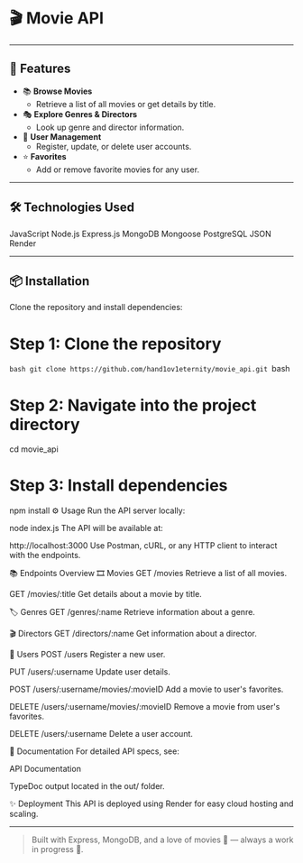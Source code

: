 # 🎬 Movie API

---

## 🚀 Features

- 📚 **Browse Movies**
  - Retrieve a list of all movies or get details by title.
- 🎭 **Explore Genres & Directors**
  - Look up genre and director information.
- 👤 **User Management**
  - Register, update, or delete user accounts.
- ⭐ **Favorites**
  - Add or remove favorite movies for any user.

---

## 🛠️ Technologies Used

JavaScript
Node.js
Express.js
MongoDB
Mongoose
PostgreSQL
JSON
Render

---

## 📦 Installation

Clone the repository and install dependencies:

# Step 1: Clone the repository
```bash git clone https://github.com/hand1ov1eternity/movie_api.git ```bash

# Step 2: Navigate into the project directory
cd movie_api

# Step 3: Install dependencies
npm install
⚙️ Usage
Run the API server locally:

node index.js
The API will be available at:

http://localhost:3000
Use Postman, cURL, or any HTTP client to interact with the endpoints.

📚 Endpoints Overview
🎞️ Movies
GET /movies
Retrieve a list of all movies.

GET /movies/:title
Get details about a movie by title.

🏷️ Genres
GET /genres/:name
Retrieve information about a genre.

🎬 Directors
GET /directors/:name
Get information about a director.

👥 Users
POST /users
Register a new user.

PUT /users/:username
Update user details.

POST /users/:username/movies/:movieID
Add a movie to user's favorites.

DELETE /users/:username/movies/:movieID
Remove a movie from user's favorites.

DELETE /users/:username
Delete a user account.

📖 Documentation
For detailed API specs, see:

API Documentation

TypeDoc output located in the out/ folder.

✨ Deployment
This API is deployed using Render for easy cloud hosting and scaling.

---

> Built with Express, MongoDB, and a love of movies 🍿 — always a work in progress 🚧.
